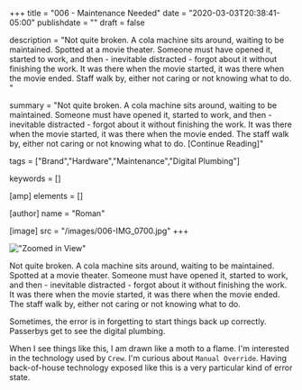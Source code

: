 +++
title = "006 - Maintenance Needed"
date = "2020-03-03T20:38:41-05:00"
publishdate = ""
draft = false

description = "Not quite broken. A cola machine sits around, waiting to be maintained. Spotted at a movie theater. Someone must have opened it, started to work, and then - inevitable distracted - forgot about it without finishing the work. It was there when the movie started, it was there when the movie ended. Staff walk by, either not caring or not knowing what to do. "

summary = "Not quite broken. A cola machine sits around, waiting to be maintained. Someone must have opened it, started to work, and then - inevitable distracted - forgot about it without finishing the work. It was there when the movie started, it was there when the movie ended. The staff walk by, either not caring or not knowing what to do. [Continue Reading]"

tags = ["Brand","Hardware","Maintenance","Digital Plumbing"]

keywords = []

[amp]
    elements = []

[author]
    name = "Roman"

[image]
    src = "/images/006-IMG_0700.jpg"
+++

!["Zoomed in View"](/images/006-IMG_0700-detail.jpg)

Not quite broken. A cola machine sits around, waiting to be maintained. Spotted at a movie theater. Someone must have opened it, started to work, and then - inevitable distracted - forgot about it without finishing the work. It was there when the movie started, it was there when the movie ended. The staff walk by, either not caring or not knowing what to do. 

Sometimes, the error is in forgetting to start things back up correctly. Passerbys get to see the digital plumbing. 

When I see things like this, I am drawn like a moth to a flame. I'm interested in the technology used by `Crew`. I'm curious about `Manual Override`. Having back-of-house technology exposed like this is a very particular kind of error state.